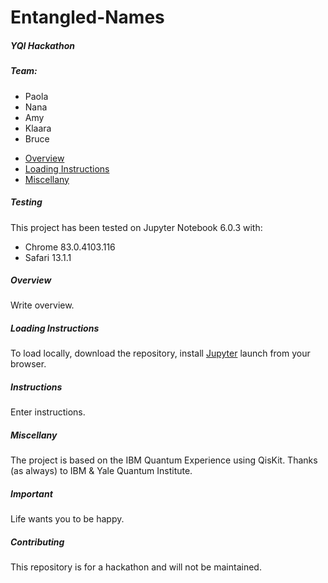 # Entangled-Names
##### YQI Hackathon
##### Team:
##### 
- Paola
- Nana
- Amy
- Klaara
- Bruce

* [Overview](#overview)
* [Loading Instructions](#Loading)
* [Miscellany](#miscellany)

##### Testing
This project has been tested on Jupyter Notebook 6.0.3 with:
* Chrome 83.0.4103.116
* Safari 13.1.1 

##### Overview
Write overview.  

##### Loading Instructions
To load locally, download the repository, install [Jupyter](https://jupyter.org/) launch from your browser.

##### Instructions
Enter instructions.

#####  Miscellany
The project is based on the IBM Quantum Experience using QisKit.  Thanks (as always) to IBM & Yale Quantum Institute.

#####  Important
Life wants you to be happy.

#####  Contributing
This repository is for a hackathon and will not be maintained.
